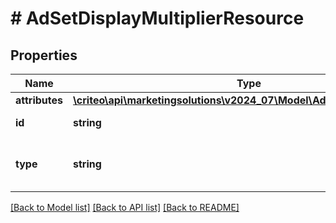# # AdSetDisplayMultiplierResource

## Properties

Name | Type | Description | Notes
------------ | ------------- | ------------- | -------------
**attributes** | [**\criteo\api\marketingsolutions\v2024_07\Model\AdSetDisplayMultiplier**](AdSetDisplayMultiplier.md) |  | [optional]
**id** | **string** | Id of the entity | [optional]
**type** | **string** | Canonical type name of the entity | [optional]

[[Back to Model list]](../../README.md#models) [[Back to API list]](../../README.md#endpoints) [[Back to README]](../../README.md)

